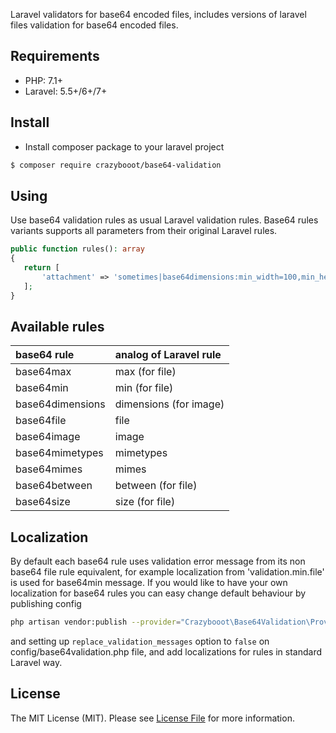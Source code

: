 Laravel validators for base64 encoded files, includes versions of laravel files validation for base64 encoded files.

## Requirements

* PHP: 7.1+
* Laravel: 5.5+/6+/7+

## Install

* Install composer package to your laravel project
``` bash
$ composer require crazybooot/base64-validation
```

## Using
Use base64 validation rules as usual Laravel validation rules. Base64 rules variants supports all parameters from their original Laravel rules.
 ```php
public function rules(): array
{
    return [
        'attachment' => 'sometimes|base64dimensions:min_width=100,min_height=200',
    ];
}
```
## Available rules
| base64 rule          | analog of Laravel rule|
|:---------------------|:----------------------|
| base64max            | max (for file)        |
| base64min            | min (for file)        |
| base64dimensions     | dimensions (for image)|
| base64file           | file                  |
| base64image          | image                 |
| base64mimetypes      | mimetypes             |
| base64mimes          | mimes                 |
| base64between        | between (for file)    |
| base64size           | size (for file)       |

## Localization
By default each base64 rule uses validation error message
from its non base64 file rule equivalent, for example localization from 'validation.min.file'
is used for base64min message.
If you would like to have your own localization for base64 rules you can easy change default behaviour
by publishing config
```bash
php artisan vendor:publish --provider="Crazybooot\Base64Validation\Providers\ServiceProvider" --tag=config
```
and setting up `replace_validation_messages` option to `false` on config/base64validation.php file, 
and add localizations for rules in standard Laravel way.

## License

The MIT License (MIT). Please see [License File](LICENSE.MD) for more information.






